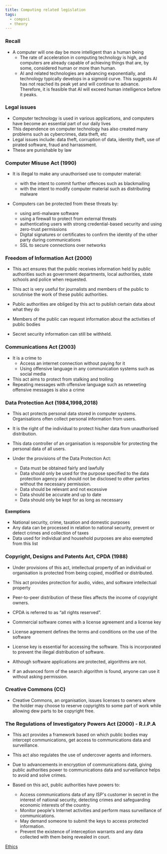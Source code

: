 ```yaml
---
title: Computing related legislation
tags:
  - compsci
  - theory
---
```


### Recall

- A computer will one day be more intelligent than a human being
	- The rate of acceleration in computing technology is high, and computers are already capable of achieving things that are, by some, considered human or more than human.
	- AI and related technologies are advancing exponentially, and technology typically develops in a sigmoid curve. This suggests AI has not reached its peak yet and will continue to advance. Therefore, it is feasible that AI will exceed human intelligence before it peaks.

### Legal issues

- Computer technology is used in various applications, and computers have become an essential part of our daily lives
- This dependence on computer technology has also created many problems such as cybercrimes, data theft, etc
- Legal issues include: data theft, corruption of data, identity theft, use of pirated software, fraud and harrassment.
- These are punishable by law


### Computer Misuse Act (1990)

- It is illegal to make any unauthorised use to computer material:
	- with the intent to commit further offences such as blackmailing
	- with the intent to modify computer material such as distributing malware

- Computers can be protected from these threats by:
	- using anti-malware software
	- using a firewall to protect from external threats
	- authenticating users with strong credential-based security and using zero-trust permissions
	- Digital signatures or certificates to confirm the identity of the other party during communications
	- SSL to secure connections over networks

### Freedom of Information Act (2000)

- This act ensures that the public receives information held by public authorities such as government departments, local authorities, state schools and police when requested.
- This act is very useful for journalists and members of the public to scrutinise the work of these public authorities.

- Public authorities are obliged by this act to publish certain data about what they do
- Members of the public can request information about the activities of public bodies
- Secret security information can still be withheld.

### Communications Act (2003)

- It is a crime to
	- Access an internet connection without paying for it
	- Using offensive language in any communication systems such as social media
- This act aims to protect from stalking and trolling
- Repeating messages with offensive language such as retweeting offensive messages is also a crime


### Data Protection Act (1984,1998,2018)

- This act protects personal data stored in computer systems. Organisations often collect personal information from users.
- It is the right of the individual to protect his/her data from unauthorised distribution.
- This data controller of an organisation is responsible for protecting the personal data of all users.

- Under the provisions of the Data Protection Act:
	- Data must be obtained fairly and lawfully
	- Data should only be used for the purpose specified to the data protection agency and should not be disclosed to other parties without the necessary permission.
	- Data should be relevant and not excessive
	- Data should be accurate and up to date
	- Data should only be kept for as long as necessary

#### Exemptions

- National security, crime, taxation and domestic purposes
- Any data can be processed in relation to national security, prevent or detect crimes and collection of taxes
- Data used for individual and household purposes are also exempted from this list

### Copyright, Designs and Patents Act, CPDA (1988)

- Under provisions of this act, intellectual property of an individual or organisation is protected from being copied, modified or distributed.
- This act provides protection for audio, video, and software intellectual property
- Peer-to-peer distribution of these files affects the income of copyright owners.
- CPDA is referred to as “all rights reserved”.

- Commercial software comes with a license agreement and a license key
- License agreement defines the terms and conditions on the use of the software
- License key is essential for accessing the software. This is incorporated to prevent the illegal distribution of software.

- Although software applications are protected, algorithms are not.
- If an advanced form of the search algorithm is found, anyone can use it without asking permission.

### Creative Commons (CC)

- Creative Commons, an organisation, issues licenses to owners where the holder may choose to reserve copyrights to some part of work while allowing dew parts to be copyright free.

### The Regulations of Investigatory Powers Act (2000) - R.I.P.A

- This act provides a framework based on which public bodies may intercept communications, get access to communications data and surveillance.
- This act also regulates the use of undercover agents and informers.
- Due to advancements in encryption of communications data, giving public authorities power to communications data and surveillance helps to avoid and solve crimes.

- Based on this act, public authorities have powers to:
	- Access communications data of any ISP's customer in secret in the interest of national security, detecting crimes and safeguarding economic interests of the country.
	- Monitor people's Internet activities and perform mass surveillance of communications.
	- May demand someone to submit the keys to access protected information.
	- Prevent the existence of interception warrants and any data collected with them being revealed in court.



[Ethics](sixth/CompSci/Theory/Ethics/Ethics)
